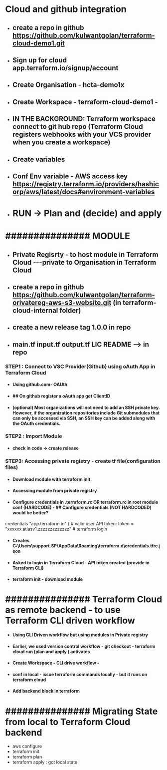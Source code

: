 # Cloud and github integration
* ## create a repo in github https://github.com/kulwantgolan/terraform-cloud-demo1.git
* ## Sign up for cloud app.terraform.io/signup/account
* ## Create Organisation - hcta-demo1x
* ## Create Workspace - terraform-cloud-demo1 -  
* ## IN THE BACKGROUND: Terraform workspace connect to git hub repo (Terraform Cloud registers webhooks with your VCS provider when you create a workspace)

* ## Create variables
* ## Conf  Env variable - AWS access key    https://registry.terraform.io/providers/hashicorp/aws/latest/docs#environment-variables
* # RUN -> Plan and (decide) and apply

# ############### MODULE ############### 

* ## Private Regisrty - to host module in Terraform Cloud ---private to Organisation in Terraform Cloud
* ## create a repo in github https://github.com/kulwantgolan/terraform-orivatereg-aws-s3-website.git (in terraform-cloud-internal folder)
* ## create a new release tag 1.0.0 in repo
* ## main.tf input.tf output.tf LIC README --> in repo
### STEP1 : Connect to VSC Provider(Github) using oAuth App in Terraform Cloud
* #### Using github.com- OAUth
* #### ## On github register a oAuth app get ClientID
* #### (optional)  Most organizations will not need to add an SSH private key. However, if the organization repositories include Git submodules that can only be accessed via SSH, an SSH key can be added along with the OAuth credentials.

### STEP2 : Import Module
* #### check in code -> create release

### STEP3: Accessing private registry - create tf file(configuration files)
* #### Download module with terraform init
* #### Accessing module from private registry 
* #### Configure credentials in .terraform.rc OR terraform.rc in root module conf (HARDCODE) - ## Configure credentials (NOT HARDCODED) would be better?

credentials "app.terraform.io" {
    # valid user API token:
    token = "xxxxxx.atlasv1.zzzzzzzzzzzzz"
    # terraform login 

* #### Creates  C:\Users\support.SP\AppData\Roaming\terraform.d\credentials.tfrc.json
* #### Asked to login in Terraform Cloud - API token created (provide in Terraform CLI)
* #### terraform init - download module
  

# ############### Terraform Cloud as remote backend - to use Terraform CLI driven workflow

* #### Using CLI Driven workflow but using modules in Private registry
* #### Earlier, we used version control workflow - git checkout - terraform cloud run (plan and apply ) activates
* #### Create Workspace - CLI drive workflow - 
* #### conf in local - issue terraform commands locally - but it runs on terraform cloud
* #### Add backend block in terraform



# ############### Migrating State from local to Terraform Cloud backend
* aws configure
* terraform init
* terraform plan
* terraform apply : got local state



